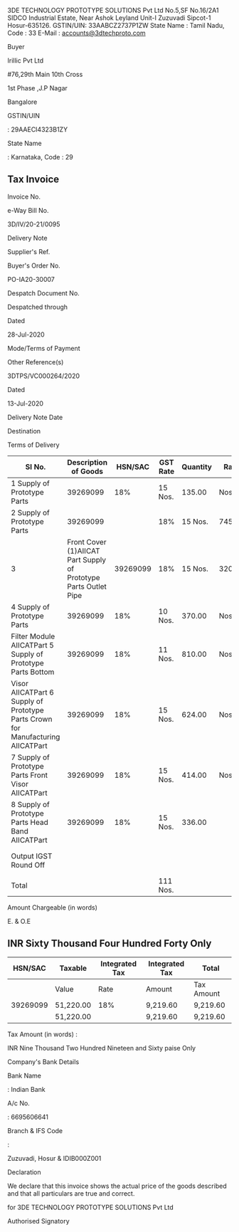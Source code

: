 <!-- image -->

3DE TECHNOLOGY PROTOTYPE SOLUTIONS Pvt Ltd No.5,SF No.16/2A1 SIDCO Industrial Estate, Near Ashok  Leyland Unit-I Zuzuvadi Sipcot-1 Hosur-635126. GSTIN/UIN: 33AABCZ2737P1ZW State Name :  Tamil Nadu, Code : 33 E-Mail : accounts@3dtechproto.com

Buyer

Irillic Pvt Ltd

#76,29th Main 10th Cross

1st Phase ,J.P Nagar

Bangalore

GSTIN/UIN

: 29AAECI4323B1ZY

State Name

: Karnataka, Code : 29

## Tax Invoice

Invoice No.

e-Way Bill No.

3D/IV/20-21/0095

Delivery Note

Supplier's Ref.

Buyer's Order No.

PO-IA20-30007

Despatch Document No.

Despatched through

Dated

28-Jul-2020

Mode/Terms of Payment

Other Reference(s)

3DTPS/VC000264/2020

Dated

13-Jul-2020

Delivery Note Date

Destination

Terms of Delivery

| Sl No.                                                                          | Description of Goods                                             | HSN/SAC   | GST Rate   | Quantity   | Rate   | per      | Amount                  |
|---------------------------------------------------------------------------------|------------------------------------------------------------------|-----------|------------|------------|--------|----------|-------------------------|
| 1 Supply of Prototype Parts                                                     | 39269099                                                         | 18%       | 15 Nos.    | 135.00     | Nos.   | 2,025.00 |                         |
| 2 Supply of Prototype Parts                                                     | 39269099                                                         |           | 18%        | 15 Nos.    | 745.00 | Nos.     | 11,175.00               |
| 3                                                                               | Front Cover (1)AIICAT Part Supply of Prototype Parts Outlet Pipe | 39269099  | 18%        | 15 Nos.    | 320.00 | Nos.     | 4,800.00                |
| 4 Supply of Prototype Parts                                                     | 39269099                                                         | 18%       | 10 Nos.    | 370.00     | Nos.   |          | 3,700.00                |
| Filter Module AIICATPart 5 Supply of Prototype Parts Bottom                     | 39269099                                                         | 18%       | 11 Nos.    | 810.00     | Nos.   |          | 8,910.00                |
| Visor AIICATPart 6 Supply of Prototype Parts Crown for Manufacturing AIICATPart | 39269099                                                         | 18%       | 15 Nos.    | 624.00     | Nos.   |          | 9,360.00                |
| 7 Supply of Prototype Parts Front Visor AIICATPart                              | 39269099                                                         | 18%       | 15 Nos.    | 414.00     | Nos.   |          | 6,210.00                |
| 8 Supply of Prototype Parts Head Band AIICATPart                                | 39269099                                                         | 18%       | 15 Nos.    | 336.00     |        | Nos.     | 5,040.00                |
| Output IGST Round Off                                                           |                                                                  |           |            |            |        |          | 51,220.00 9,219.60 0.40 |
| Total                                                                           |                                                                  |           | 111 Nos.   |            |        |          | ī 60,440.00             |

Amount Chargeable (in words)

E. &amp; O.E

## INR Sixty Thousand Four Hundred Forty Only

| HSN/SAC   | Taxable   | Integrated Tax   | Integrated Tax   | Total      |
|-----------|-----------|------------------|------------------|------------|
|           | Value     | Rate             | Amount           | Tax Amount |
| 39269099  | 51,220.00 | 18%              | 9,219.60         | 9,219.60   |
|           | 51,220.00 |                  | 9,219.60         | 9,219.60   |

Tax Amount (in words)  :

INR Nine Thousand Two Hundred Nineteen and Sixty paise Only

Company's Bank Details

Bank Name

: Indian Bank

A/c No.

: 6695606641

Branch &amp; IFS Code

:

Zuzuvadi, Hosur &amp; IDIB000Z001

Declaration

We declare that this invoice shows the actual price of the goods described and that all particulars are true and correct.

for 3DE TECHNOLOGY PROTOTYPE SOLUTIONS Pvt Ltd

Authorised Signatory